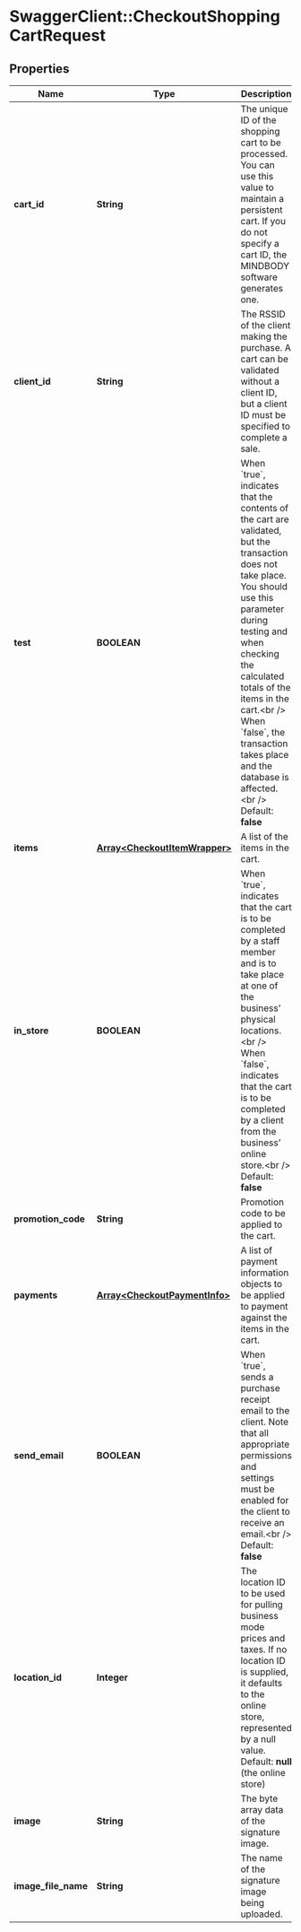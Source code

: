 # SwaggerClient::CheckoutShoppingCartRequest

## Properties
Name | Type | Description | Notes
------------ | ------------- | ------------- | -------------
**cart_id** | **String** | The unique ID of the shopping cart to be processed. You can use this value to maintain a persistent cart. If you do not specify a cart ID, the MINDBODY software generates one. | [optional] 
**client_id** | **String** | The RSSID of the client making the purchase. A cart can be validated without a client ID, but a client ID must be specified to complete a sale. | 
**test** | **BOOLEAN** | When &#x60;true&#x60;, indicates that the contents of the cart are validated, but the transaction does not take place. You should use this parameter during testing and when checking the calculated totals of the items in the cart.&lt;br /&gt;  When &#x60;false&#x60;, the transaction takes place and the database is affected.&lt;br /&gt;  Default: **false** | [optional] 
**items** | [**Array&lt;CheckoutItemWrapper&gt;**](CheckoutItemWrapper.md) | A list of the items in the cart. | 
**in_store** | **BOOLEAN** | When &#x60;true&#x60;, indicates that the cart is to be completed by a staff member and is to take place at one of the business’ physical locations.&lt;br /&gt;  When &#x60;false&#x60;, indicates that the cart is to be completed by a client from the business’ online store.&lt;br /&gt;  Default: **false** | [optional] 
**promotion_code** | **String** | Promotion code to be applied to the cart. | [optional] 
**payments** | [**Array&lt;CheckoutPaymentInfo&gt;**](CheckoutPaymentInfo.md) | A list of payment information objects to be applied to payment against the items in the cart. | 
**send_email** | **BOOLEAN** | When &#x60;true&#x60;, sends a purchase receipt email to the client. Note that all appropriate permissions and settings must be enabled for the client to receive an email.&lt;br /&gt;  Default: **false** | [optional] 
**location_id** | **Integer** | The location ID to be used for pulling business mode prices and taxes. If no location ID is supplied, it defaults to the online store, represented by a null value.   Default: **null** (the online store) | [optional] 
**image** | **String** | The byte array data of the signature image. | [optional] 
**image_file_name** | **String** | The name of the signature image being uploaded. | [optional] 


